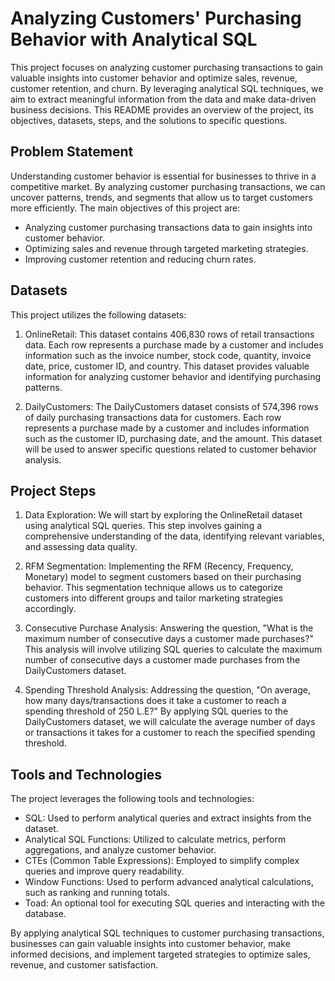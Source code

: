 # Analyzing Customers' Purchasing Behavior with Analytical SQL

This project focuses on analyzing customer purchasing transactions to gain valuable insights into customer behavior and optimize sales, revenue, customer retention, and churn. By leveraging analytical SQL techniques, we aim to extract meaningful information from the data and make data-driven business decisions. This README provides an overview of the project, its objectives, datasets, steps, and the solutions to specific questions.

## Problem Statement

Understanding customer behavior is essential for businesses to thrive in a competitive market. By analyzing customer purchasing transactions, we can uncover patterns, trends, and segments that allow us to target customers more efficiently. The main objectives of this project are:

- Analyzing customer purchasing transactions data to gain insights into customer behavior.
- Optimizing sales and revenue through targeted marketing strategies.
- Improving customer retention and reducing churn rates.

## Datasets

This project utilizes the following datasets:

1. OnlineRetail: This dataset contains 406,830 rows of retail transactions data. Each row represents a purchase made by a customer and includes information such as the invoice number, stock code, quantity, invoice date, price, customer ID, and country. This dataset provides valuable information for analyzing customer behavior and identifying purchasing patterns.

2. DailyCustomers: The DailyCustomers dataset consists of 574,396 rows of daily purchasing transactions data for customers. Each row represents a purchase made by a customer and includes information such as the customer ID, purchasing date, and the amount. This dataset will be used to answer specific questions related to customer behavior analysis.

## Project Steps

1. Data Exploration: We will start by exploring the OnlineRetail dataset using analytical SQL queries. This step involves gaining a comprehensive understanding of the data, identifying relevant variables, and assessing data quality.

2. RFM Segmentation: Implementing the RFM (Recency, Frequency, Monetary) model to segment customers based on their purchasing behavior. This segmentation technique allows us to categorize customers into different groups and tailor marketing strategies accordingly.

3. Consecutive Purchase Analysis: Answering the question, "What is the maximum number of consecutive days a customer made purchases?" This analysis will involve utilizing SQL queries to calculate the maximum number of consecutive days a customer made purchases from the DailyCustomers dataset.

4. Spending Threshold Analysis: Addressing the question, "On average, how many days/transactions does it take a customer to reach a spending threshold of 250 L.E?" By applying SQL queries to the DailyCustomers dataset, we will calculate the average number of days or transactions it takes for a customer to reach the specified spending threshold.



## Tools and Technologies
The project leverages the following tools and technologies:
- SQL: Used to perform analytical queries and extract insights from the dataset.
- Analytical SQL Functions: Utilized to calculate metrics, perform aggregations, and analyze customer behavior.
- CTEs (Common Table Expressions): Employed to simplify complex queries and improve query readability.
- Window Functions: Used to perform advanced analytical calculations, such as ranking and running totals.
- Toad: An optional tool for executing SQL queries and interacting with the database.

By applying analytical SQL techniques to customer purchasing transactions, businesses can gain valuable insights into customer behavior, make informed decisions, and implement targeted strategies to optimize sales, revenue, and customer satisfaction.

